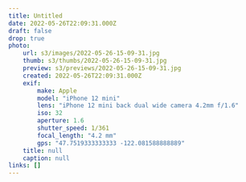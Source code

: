 ```yaml
---
title: Untitled
date: 2022-05-26T22:09:31.000Z
draft: false
drop: true
photo:
    url: s3/images/2022-05-26-15-09-31.jpg
    thumb: s3/thumbs/2022-05-26-15-09-31.jpg
    preview: s3/previews/2022-05-26-15-09-31.jpg
    created: 2022-05-26T22:09:31.000Z
    exif:
        make: Apple
        model: "iPhone 12 mini"
        lens: "iPhone 12 mini back dual wide camera 4.2mm f/1.6"
        iso: 32
        aperture: 1.6
        shutter_speed: 1/361
        focal_length: "4.2 mm"
        gps: "47.7519333333333 -122.081588888889"
    title: null
    caption: null
links: []
---
```

